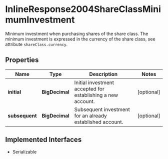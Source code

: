 

# InlineResponse2004ShareClassMinimumInvestment

Minimum investment when purchasing shares of the share class. The minimum investment is expressed in the currency of the share class, see attribute `shareClass.currency`.

## Properties

Name | Type | Description | Notes
------------ | ------------- | ------------- | -------------
**initial** | **BigDecimal** | Initial investment accepted for establishing a new account. |  [optional]
**subsequent** | **BigDecimal** | Subsequent investment for an already established account. |  [optional]


## Implemented Interfaces

* Serializable



